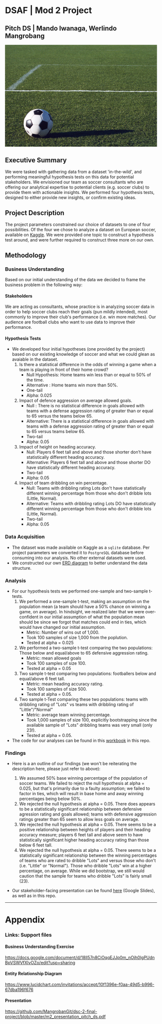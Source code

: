 # DSAF | Mod 2 Project
##  Pitch DS | Mando Iwanaga, Werlindo Mangrobang 

![Alt text](images/soccer.png?raw=true "Title")

## Executive Summary
We were tasked with gathering data from a dataset 'in-the-wild', and performing meaningful hypothesis tests on this data for potential stakeholders. We envisioned our team as soccer consultants who are offering our analytical expertise to potential clients (e.g. soccer clubs) to provide them with actionable insights. We performed four hypothesis tests, designed to either provide new insights, or confirm existing ideas.

## Project Description

The project parameters constrained our choice of datasets to one of four possibilities. Of the four we chose to analyze a dataset on European soccer, available on [Kaggle](https://www.kaggle.com/hugomathien/soccer). We were provided one topic to construct a hypothesis test around, and were further required to construct three more on our own.

## Methodology

### Business Understanding
Based on our initial understanding of the data we decided to frame the business problem in the following way:

#### Stakeholders
We are acting as consultants, whose practice is in analyzing soccer data in order to help soccer clubs reach their goals (pun mildly intended), most commonly to improve their club's performance (i.e. win more matches). Our audience are football clubs who want to use data to improve their performance.

#### Hypothesis Tests
- We developed four initial hypotheses (one provided by the project) based on our existing knowledge of soccer and what we could glean as avaiable in the dataset.
    1. Is there a statistical difference in the odds of winning a game when a team is playing in front of their home crowd?  
        - Null Hypothesis: Home teams win less than or equal to  50% of the time.  
        - Alternative : Home teams win more than 50%.
        - One-tail 
        - Alpha: 0.025  
    2. Impact of defence aggression on average allowed goals.  
        - Null :  There is no statistical difference in goals allowed with teams with a defense aggression rating of greater than or equal to 65 versus the teams below 65.
        - Alternative: There is a statistical difference in goals allowed with teams with a defense aggression rating of greater than or equal to 65 versus teams below 65.
        - Two-tail
        - Alpha: 0.05
    3. Impact of height on heading accuracy.
        - Null: Players 6 feet tall and above and those shorter don’t have statistically different heading accuracy.
        - Alternative:  Players 6 feet tall and above and those shorter DO have statistically different heading accuracy.
        - Two-tail
        - Alpha: 0.05
    4. Impact of team dribbling on win percentage. 
        - Null: Teams with dribbling rating Lots don't have statistically different winning percentage from those who don't dribble lots (Little, Normal).
        - Alternative: Teams with dribbling rating Lots DO have statistically different winning percentage from those who don't dribble lots (Little, Normal).
        - Two-tail
        - Alpha: 0.05

### Data Acquisition
- The dataset was made available on Kaggle as a `sqlite` database. Per project parameters we converted it to `PostgreSQL` database before consuming into our analysis. No other external datasets were used.
- We constructed our own [ERD diagram](https://www.lucidchart.com/invitations/accept/10f1396e-f0aa-49d5-b996-67dba196f676) to better understand the data structure.  

### Analysis
- For our hypothesis tests we performed one-sample and two-sample t-tests. 
    1. We performed a one-sample t-test, making an assumption on the population mean (a team should have a 50% chance on winning a game, on average). In hindsight, we realized later that we were over-confident in our initial assumption of what the population mean should be since we forgot that matches could end in ties, which would have changed our initial assumption. 
        - Metric: Number of wins out of 1,000.
        - Took 100 samples of size 1,000 from the poplution.
        - Tested at alpha = 0.025
    2. We performed a two-sample t-test comparing the two populations: Those below and equal/above to 65 defensive aggression rating. 
        - Metric: mean allowed goals 
        - Took 100 samples of size 100.
        - Tested at alpha = 0.05
    3. Two sample t-test comparing two populations: footballers below and equal/above 6 feet tall.
        - Metric: mean heading accuracy rating.
        - Took 100 samples of size 500.
        - Tested at alpha = 0.05.
    4. Two sample t-Test comparing these two populations: teams with dribbling rating of "Lots" vs teams with dribbling rating of "Little"/"Normal"
        - Metric: average team winning percentage.
        - Took 1,000 samples of size 100, explicitly bootstrapping since the available sample of "Lots" dribbling teams was very small (only 23!).
        - Tested at alpha = 0.05.
- The code for our analyses can be found in this [workbook](https://github.com/MangrobanGit/dsc-2-final-project/blob/mangrobangit/cleanup/final_copy.ipynb) in this repo.

### Findings
- Here is a an outline of our findings (we won't be reiterating the description here, please just refer to above):
    1. We assumed 50% base winning percentage of the population of soccer teams. We failed to reject the null hypothesis at alpha = 0.025, but that's primarily due to a faulty assumption; we failed to factor in ties, which will result in base home and away winning percentages being below 50%.
    2. We rejected the null hypothesis at alpha = 0.05. There does appears to be a statistically significant relationship between defensive agression rating and goals allowed; teams with defensive aggression ratings greater than 65 seem to allow less goals on average.
    3. We rejected the null hypothesis at alpha = 0.05. There seems to be a positive relationship between heights of players and their heading accuracy measure; players 6 feet tall and above seem to have statistically significant higher heading accuracy rating than those below 6 feet tall.
    4. We rejected the null hypothesis at alpha = 0.05. There seems to be a statistically significant relationship between the winning percentages of teams who are rated to dribble "Lots" and versus those who don't (i.e. "Little" or "Normal"). Those who dribble "Lots" win at a higher percentage, on average. While we did bootstrap, we still would caution that the sample for teams who dribble "Lots" is fairly small (23).

- Our stakeholder-facing presentation can be found [here](https://docs.google.com/presentation/d/1E07ZjfvL2s8C6hEq2RGVFRyXwmIHLQfpq45JD4fS1bU/edit?usp=sharing) (Google Slides), as well as in this repo.

---

# Appendix
### Links: Support files

#### Business Understanding Exercise
https://docs.google.com/document/d/18lI57n8CiOqqEJJp0m_nOjh0lgPUdnBpVSWVfXlvOZo/edit?usp=sharing

#### Entity Relationship Diagram
https://www.lucidchart.com/invitations/accept/10f1396e-f0aa-49d5-b996-67dba196f676

#### Presentation
https://github.com/MangrobanGit/dsc-2-final-project/blob/master/m2_presentation_pitch_ds.pdf